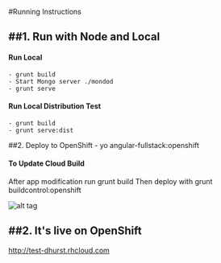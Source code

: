 #Running Instructions
   
##1. Run with Node and Local
----------------------------


#### Run Local
    - grunt build 
    - Start Mongo server ./mondod
    - grunt serve

#### Run Local Distribution Test
    - grunt build
    - grunt serve:dist

##2. Deploy to OpenShift
    - yo angular-fullstack:openshift

#### To Update Cloud Build
After app modification run
grunt build
Then deploy with
grunt buildcontrol:openshift

![alt tag](https://raw.github.com/darrenhurst/contactsapp/master/screen.png)


##2. It's live on OpenShift
-------------------------------
http://test-dhurst.rhcloud.com